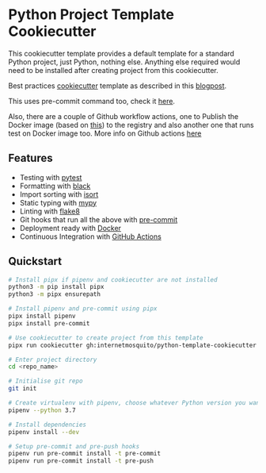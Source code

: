 # Python Project Template Cookiecutter

This cookiecutter template provides a default template for a standard Python project, just Python, nothing else. Anything else required would need to be installed after creating project from this cookiecutter.

Best practices [cookiecutter](https://github.com/audreyr/cookiecutter) template as described in this [blogpost](https://sourcery.ai/blog/python-best-practices/).

This uses pre-commit command too, check it [here](https://pre-commit.com/). 

Also, there are a couple of Github workflow actions, one to Publish the Docker image (based on [this](https://github.com/whoan/docker-build-with-cache-action)) to the registry and also another one that runs test on Docker image too. More info on Github actions [here](https://docs.github.com/en/free-pro-team@latest/actions/learn-github-actions/finding-and-customizing-actions)

## Features
- Testing with [pytest](https://docs.pytest.org/en/latest/)
- Formatting with [black](https://github.com/psf/black)
- Import sorting with [isort](https://github.com/timothycrosley/isort)
- Static typing with [mypy](http://mypy-lang.org/)
- Linting with [flake8](http://flake8.pycqa.org/en/latest/)
- Git hooks that run all the above with [pre-commit](https://pre-commit.com/)
- Deployment ready with [Docker](https://docker.com/)
- Continuous Integration with [GitHub Actions](https://github.com/features/actions)

## Quickstart
```sh
# Install pipx if pipenv and cookiecutter are not installed
python3 -m pip install pipx
python3 -m pipx ensurepath

# Install pipenv and pre-commit using pipx
pipx install pipenv
pipx install pre-commit

# Use cookiecutter to create project from this template
pipx run cookiecutter gh:internetmosquito/python-template-cookiecutter

# Enter project directory
cd <repo_name>

# Initialise git repo
git init

# Create virtualenv with pipenv, choose whatever Python version you want
pipenv --python 3.7

# Install dependencies
pipenv install --dev

# Setup pre-commit and pre-push hooks
pipenv run pre-commit install -t pre-commit
pipenv run pre-commit install -t pre-push
```
